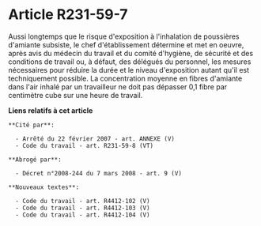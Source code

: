 # Article R231-59-7

Aussi longtemps que le risque d'exposition à l'inhalation de poussières d'amiante subsiste, le chef d'établissement détermine
et met en oeuvre, après avis du médecin du travail et du comité d'hygiène, de sécurité et des conditions de travail ou, à
défaut, des délégués du personnel, les mesures nécessaires pour réduire la durée et le niveau d'exposition autant qu'il est
techniquement possible. La concentration moyenne en fibres d'amiante dans l'air inhalé par un travailleur ne doit pas
dépasser 0,1 fibre par centimètre cube sur une heure de travail.

**Liens relatifs à cet article**

	**Cité par**:

	  - Arrêté du 22 février 2007 - art. ANNEXE (V)
	  - Code du travail - art. R231-59-8 (VT)

	**Abrogé par**:

	  - Décret n°2008-244 du 7 mars 2008 - art. 9 (V)

	**Nouveaux textes**:

	  - Code du travail - art. R4412-102 (V)
	  - Code du travail - art. R4412-103 (V)
	  - Code du travail - art. R4412-104 (V)

